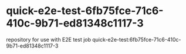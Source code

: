 # quick-e2e-test-6fb75fce-71c6-410c-9b71-ed81348c1117-3
repository for use with E2E test job quick-e2e-test:6fb75fce-71c6-410c-9b71-ed81348c1117-3
